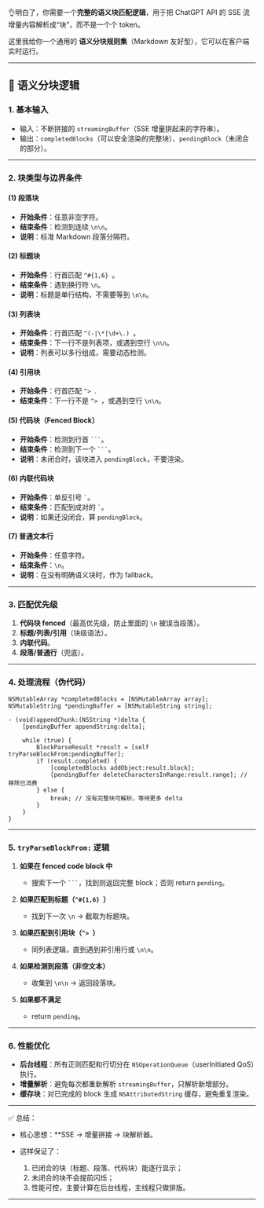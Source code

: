 👌明白了，你需要一个**完整的语义块匹配逻辑**，用于把 ChatGPT API 的 SSE 流增量内容解析成“块”，而不是一个个 token。

这里我给你一个通用的 **语义分块规则集**（Markdown 友好型），它可以在客户端实时运行。

---

## 🎯 语义分块逻辑

### 1. 基本输入

* 输入：不断拼接的 `streamingBuffer`（SSE 增量拼起来的字符串）。
* 输出：`completedBlocks`（可以安全渲染的完整块）、`pendingBlock`（未闭合的部分）。

---

### 2. 块类型与边界条件

#### (1) 段落块

* **开始条件**：任意非空字符。
* **结束条件**：检测到连续 `\n\n`。
* **说明**：标准 Markdown 段落分隔符。

#### (2) 标题块

* **开始条件**：行首匹配 `^#{1,6} `。
* **结束条件**：遇到换行符 `\n`。
* **说明**：标题是单行结构，不需要等到 `\n\n`。

#### (3) 列表块

* **开始条件**：行首匹配 `^(-|\*|\d+\.) `。
* **结束条件**：下一行不是列表项，或遇到空行 `\n\n`。
* **说明**：列表可以多行组成，需要动态检测。

#### (4) 引用块

* **开始条件**：行首匹配 `^> `.
* **结束条件**：下一行不是 `^> `，或遇到空行 `\n\n`。

#### (5) 代码块（Fenced Block）

* **开始条件**：检测到行首 ` ``` `。
* **结束条件**：检测到下一个 ` ``` `。
* **说明**：未闭合时，该块进入 `pendingBlock`，不要渲染。

#### (6) 内联代码块

* **开始条件**：单反引号 `` ` ``。
* **结束条件**：匹配到成对的 `` ` ``。
* **说明**：如果还没闭合，算 `pendingBlock`。

#### (7) 普通文本行

* **开始条件**：任意字符。
* **结束条件**：`\n`。
* **说明**：在没有明确语义块时，作为 fallback。

---

### 3. 匹配优先级

1. **代码块 fenced**（最高优先级，防止里面的 `\n` 被误当段落）。
2. **标题/列表/引用**（块级语法）。
3. **内联代码**。
4. **段落/普通行**（兜底）。

---

### 4. 处理流程（伪代码）

```objc
NSMutableArray *completedBlocks = [NSMutableArray array];
NSMutableString *pendingBuffer = [NSMutableString string];

- (void)appendChunk:(NSString *)delta {
    [pendingBuffer appendString:delta];

    while (true) {
        BlockParseResult *result = [self tryParseBlockFrom:pendingBuffer];
        if (result.completed) {
            [completedBlocks addObject:result.block];
            [pendingBuffer deleteCharactersInRange:result.range]; // 移除已消费
        } else {
            break; // 没有完整块可解析，等待更多 delta
        }
    }
}
```

---

### 5. `tryParseBlockFrom:` 逻辑

1. **如果在 fenced code block 中**

   * 搜索下一个 ` ``` `，找到则返回完整 block；否则 return `pending`。

2. **如果匹配到标题（`^#{1,6} `）**

   * 找到下一次 `\n` → 截取为标题块。


3. **如果匹配到引用块（`^> `）**

   * 同列表逻辑，直到遇到非引用行或 `\n\n`。

4. **如果检测到段落（非空文本）**

   * 收集到 `\n\n` → 返回段落块。

5. **如果都不满足**

   * return `pending`。

---

### 6. 性能优化

* **后台线程**：所有正则匹配和行切分在 `NSOperationQueue`（userInitiated QoS）执行。
* **增量解析**：避免每次都重新解析 `streamingBuffer`，只解析新增部分。
* **缓存块**：对已完成的 block 生成 `NSAttributedString` 缓存，避免重复渲染。

---

✅ 总结：

* 核心思想：**SSE → 增量拼接 → 块解析器。
* 这样保证了：

  1. 已闭合的块（标题、段落、代码块）能逐行显示；
  2. 未闭合的块不会提前闪烁；
  3. 性能可控，主要计算在后台线程，主线程只做排版。

---

